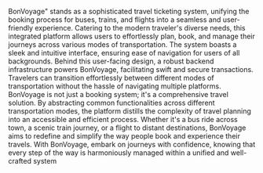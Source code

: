 BonVoyage" stands as a sophisticated travel ticketing system, unifying the booking process for buses,
trains, and flights into a seamless and user-friendly experience. Catering to the modern traveler's diverse
needs, this integrated platform allows users to effortlessly plan, book, and manage their journeys across
various modes of transportation.
The system boasts a sleek and intuitive interface, ensuring ease of navigation for users of all
backgrounds. Behind this user-facing design, a robust backend infrastructure powers BonVoyage,
facilitating swift and secure transactions. Travelers can transition effortlessly between different modes
of transportation without the hassle of navigating multiple platforms.
BonVoyage is not just a booking system; it's a comprehensive travel solution. By abstracting common
functionalities across different transportation modes, the platform distills the complexity of travel
planning into an accessible and efficient process. Whether it's a bus ride across town, a scenic train
journey, or a flight to distant destinations, BonVoyage aims to redefine and simplify the way people
book and experience their travels. With BonVoyage, embark on journeys with confidence, knowing that
every step of the way is harmoniously managed within a unified and well-crafted system
